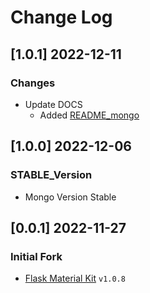 # Change Log

## [1.0.1] 2022-12-11
### Changes

- Update DOCS
  - Added [README_mongo](https://github.com/app-generator/sample-flask-mongo/blob/master/README_mongo.md)

## [1.0.0] 2022-12-06
### STABLE_Version

- Mongo Version Stable

## [0.0.1] 2022-11-27
### Initial Fork

- [Flask Material Kit](https://github.com/app-generator/flask-material-kit) `v1.0.8`


